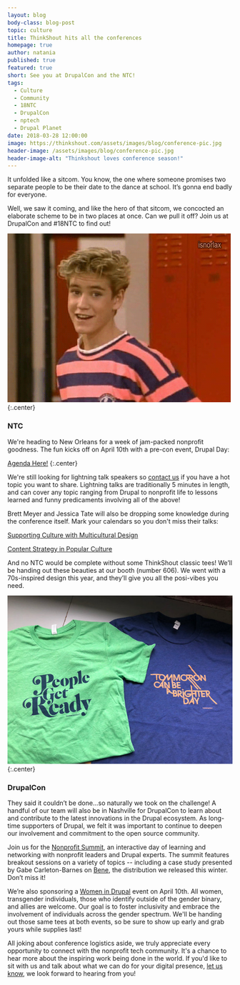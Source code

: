 ```yaml
---
layout: blog
body-class: blog-post
topic: culture
title: ThinkShout hits all the conferences
homepage: true
author: natania
published: true
featured: true
short: See you at DrupalCon and the NTC!
tags:
  - Culture
  - Community
  - 18NTC
  - DrupalCon
  - nptech
  - Drupal Planet
date: 2018-03-28 12:00:00
image: https://thinkshout.com/assets/images/blog/conference-pic.jpg
header-image: /assets/images/blog/conference-pic.jpg
header-image-alt: "Thinkshout loves conference season!"
---
```


It unfolded like a sitcom. You know, the one where someone promises two separate people to be their date to the dance at school. It’s gonna end badly for everyone.

Well, we saw it coming, and like the hero of that sitcom, we concocted an elaborate scheme to be in two places at once. Can we pull it off? Join us at DrupalCon and #18NTC to find out!

![Zack Morris](/assets/images/blog/zackmorris.gif)
{:.center}

### NTC

We're heading to New Orleans for a week of jam-packed nonprofit goodness. The fun kicks off on April 10th with a pre-con event, Drupal Day:

[Agenda Here!](http://ntcdrupalday.org/)
{:.center}

We're still  looking for lightning talk speakers so [contact us](mailto:natania.leclerc@thinkshout.com) if you have a hot topic you want to share. Lightning talks are traditionally 5 minutes in length, and can cover any topic ranging from Drupal to nonprofit life to lessons learned and funny predicaments involving all of the above!

Brett Meyer and Jessica Tate will also be dropping some knowledge during the conference itself. Mark your calendars so you don't miss their talks:

[Supporting Culture with Multicultural Design](https://www.nten.org/ntc/program/sessions/supporting-diversity-with-multicultural-design/?mc_cid=997b26a472&mc_eid=[UNIQID])

[Content Strategy in Popular Culture](https://www.nten.org/ntc/program/sessions/content-strategy-in-popular-culture-2/?mc_cid=997b26a472&mc_eid=[UNIQID])

And no NTC would be complete without some ThinkShout classic tees! We’ll be handing out these beauties at our booth (number 606). We went with a 70s-inspired design this year, and they’ll give you all the posi-vibes you need.

![ThinkShout 2018 shirts](/assets/images/blog/TS2018-shirts.jpg)
{:.center}

### DrupalCon

They said it couldn’t be done...so naturally we took on the challenge! A handful of our team will also be in Nashville for DrupalCon to learn about and contribute to the latest innovations in the Drupal ecosystem. As long-time supporters of Drupal, we felt it was important to continue to deepen our involvement and commitment to the open source community.

Join us for the [Nonprofit Summit](https://events.drupal.org/nashville2018/nonprofit-summit), an interactive day of learning and networking with nonprofit leaders and Drupal experts. The summit features breakout sessions on a variety of topics -- including a case study presented by Gabe Carleton-Barnes on [Bene](https://thinkshout.com/bene/), the distribution we released this winter. Don’t miss it!

We’re also sponsoring a [Women in Drupal](https://events.drupal.org/nashville2018/women-drupal) event on April 10th. All women, transgender individuals, those who identify outside of the gender binary, and allies are welcome. Our goal is to foster inclusivity and embrace the involvement of individuals across the gender spectrum. We'll be handing out those same tees at both events, so be sure to show up early and grab yours while supplies last!

All joking about conference logistics aside, we truly appreciate every opportunity to connect with the nonprofit tech community. It's a chance to hear more about the inspiring work being done in the world. If you'd like to sit with us and talk about what we can do for your digital presence, [let us know](mailto:hello@thinkshout.com), we look forward to hearing from you!

